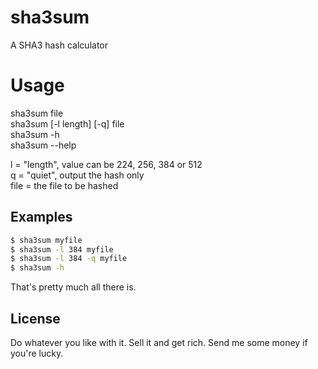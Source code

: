 # sha3sum

A SHA3 hash calculator

# Usage

sha3sum file  
sha3sum [-l length] [-q] file  
sha3sum -h  
sha3sum --help  

l = "length", value can be 224, 256, 384 or 512  
q = "quiet", output the hash only  
file = the file to be hashed  

## Examples

```sh
$ sha3sum myfile
$ sha3sum -l 384 myfile
$ sha3sum -l 384 -q myfile
$ sha3sum -h
```
That's pretty much all there is.



License
----

Do whatever you like with it. Sell it and get rich. Send me some money if you're lucky.

